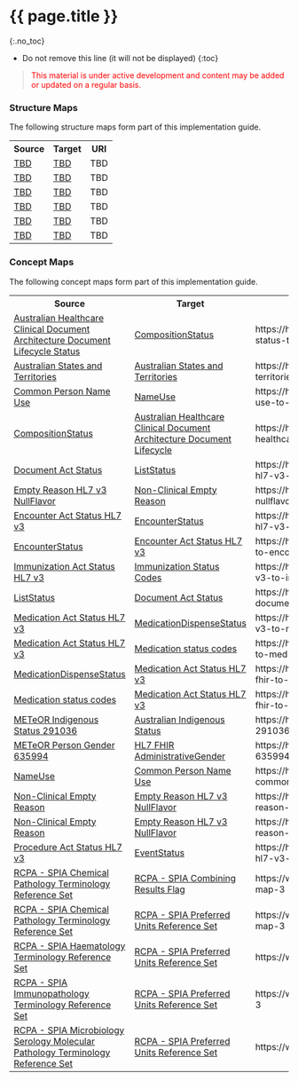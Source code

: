 # {{ page.title }}
{:.no_toc}
<!-- TOC  the css styling for this is \pages\assets\css\project.css under 'markdown-toc'-->
* Do not remove this line (it will not be displayed)
{:toc}

> <p style="color:#ff0000;">This material is under active development and content may be added or updated on a regular basis.</p>


### Structure Maps

The following structure maps form part of this implementation guide.

<table class="list" width="100%">
    <tr>
        <th>Source</th>
        <th>Target</th>
        <th>URI</th>
    </tr>
    <tr>
        <td><a href="TBD">TBD</a></td>
        <td><a href="TBD">TBD</a></td>
        <td>TBD</td>
    </tr>
    <tr>
        <td><a href="TBD">TBD</a></td>
        <td><a href="TBD">TBD</a></td>
        <td>TBD</td>
    </tr>
    <tr>
        <td><a href="TBD">TBD</a></td>
        <td><a href="TBD">TBD</a></td>
        <td>TBD</td>
    </tr>
    <tr>
        <td><a href="TBD">TBD</a></td>
        <td><a href="TBD">TBD</a></td>
        <td>TBD</td>
    </tr>
    <tr>
        <td><a href="TBD">TBD</a></td>
        <td><a href="TBD">TBD</a></td>
        <td>TBD</td>
    </tr>
    <tr>
        <td><a href="TBD">TBD</a></td>
        <td><a href="TBD">TBD</a></td>
        <td>TBD</td>
    </tr>
 </table>
 
 

### Concept Maps

The following concept maps form part of this implementation guide.

 <table class="list" width="100%">
    <tr>
        <th>Source</th>
        <th>Target</th>
        <th>URI</th>
    </tr>
    <tr>
        <td><a href="https://healthterminologies.gov.au/fhir/CodeSystem/nctis-document-status-values-1">Australian Healthcare Clinical Document Architecture Document Lifecycle Status</a></td>
        <td><a href="http://hl7.org/fhir/composition-status">CompositionStatus</a></td>
        <td>https://healthterminologies.gov.au/fhir/ConceptMap/au-health-cda-lifecycle-status-to-compositionstatus-fhir-1</td>
    </tr>
        <tr>
        <td><a href="https://healthterminologies.gov.au/fhir/CodeSystem/australian-states-territories-1">Australian States and Territories</a></td>
        <td><a href="https://healthterminologies.gov.au/fhir/ValueSet/australian-states-territories-2">Australian States and Territories</a></td>
        <td>https://healthterminologies.gov.au/fhir/ConceptMap/australian-states-territories-v1-to-v2-1</td>
    </tr>
    <tr>
        <td><a href="https://healthterminologies.gov.au/fhir/ValueSet/common-person-name-use-2">Common Person Name Use</a></td>
        <td><a href="http://hl7.org/fhir/ValueSet/name-use">NameUse</a></td>
        <td>https://healthterminologies.gov.au/fhir/ConceptMap/common-person-name-use-to-nameuse-hl7-fhir-1</td>
    </tr>
     <tr>
        <td><a href="http://hl7.org/fhir/composition-status">CompositionStatus</a></td>
        <td><a href="https://healthterminologies.gov.au/fhir/CodeSystem/nctis-document-status-values-1">Australian Healthcare Clinical Document Architecture Document Lifecycle</a></td>
        <td>https://healthterminologies.gov.au/fhir/ConceptMap/compositionstatus-to-au-healthcare-cda-doc-lifecycle-status-1</td>
    </tr>
    <tr>
        <td><a href="https://healthterminologies.gov.au/fhir/ValueSet/document-act-status-1">Document Act Status</a></td>
        <td><a href="http://hl7.org/fhir/ValueSet/list-status">ListStatus</a></td>
        <td>https://healthterminologies.gov.au/fhir/ConceptMap/document-act-status-hl7-v3-to-liststatus-hl7-fhir-1</td>
    </tr> 
    <tr>
        <td><a href="https://healthterminologies.gov.au/fhir/ValueSet/empty-reason-hl7-v3-nullflavor-2">Empty Reason HL7 v3 NullFlavor</a></td>
        <td><a href="https://healthterminologies.gov.au/fhir/ValueSet/non-clinical-empty-reason-1">Non-Clinical Empty Reason</a></td>
        <td>https://healthterminologies.gov.au/fhir/ConceptMap/emptyreason-v3-nullflavor-to-nonclinical-emptyreason-fhir-1</td>
    </tr>
    <tr>
        <td><a href="https://healthterminologies.gov.au/fhir/ValueSet/encounter-act-status-hl7-v3-1">Encounter Act Status HL7 v3</a></td>
        <td><a href="http://hl7.org/fhir/ValueSet/encounter-status">EncounterStatus</a></td>
        <td>https://healthterminologies.gov.au/fhir/ConceptMap/encounter-act-status-hl7-v3-to-encounterstatus-hl7-fhir-1</td>
    </tr>
    <tr>
        <td><a href="http://hl7.org/fhir/ValueSet/encounter-status">EncounterStatus</a></td>
        <td><a href="https://healthterminologies.gov.au/fhir/ValueSet/encounter-act-status-hl7-v3-1">Encounter Act Status HL7 v3</a></td>
        <td>https://healthterminologies.gov.au/fhir/ConceptMap/encounterstatus-hl7-fhir-to-encounter-act-status-hl7-v3-1</td>
    </tr>
    <tr>
        <td><a href="https://healthterminologies.gov.au/fhir/ValueSet/immunization-act-status-hl7-v3-1">Immunization Act Status HL7 v3</a></td>
        <td><a href="http://hl7.org/fhir/ValueSet/immunization-status">Immunization Status Codes</a></td>
        <td>https://healthterminologies.gov.au/fhir/ConceptMap/immunization-act-status-v3-to-immunization-status-codes-fhir-1</td>
    </tr>
    <tr>
        <td><a href="http://hl7.org/fhir/ValueSet/list-status">ListStatus</a></td>
        <td><a href="https://healthterminologies.gov.au/fhir/ValueSet/document-act-status-1">Document Act Status</a></td>
        <td>https://healthterminologies.gov.au/fhir/ConceptMap/liststatus-hl7-fhir-to-document-act-status-hl7-v3-1</td>
    </tr>
    <tr>
        <td><a href="https://healthterminologies.gov.au/fhir/ValueSet/medication-act-status-hl7-v3-1">Medication Act Status HL7 v3</a></td>
        <td><a href="http://hl7.org/fhir/ValueSet/medication-dispense-status">MedicationDispenseStatus</a></td>
        <td>https://healthterminologies.gov.au/fhir/ConceptMap/medication-act-status-v3-to-medicationdispensestatus-fhir-1</td>
    </tr>
    <tr>
        <td><a href="https://healthterminologies.gov.au/fhir/ValueSet/medication-act-status-hl7-v3-1">Medication Act Status HL7 v3</a></td>
        <td><a href="http://hl7.org/fhir/ValueSet/medication-statement-status">Medication status codes</a></td>
        <td>https://healthterminologies.gov.au/fhir/ConceptMap/med-act-status-hl7-v3-to-med-statement-status-fhir-1</td>
    </tr>
    <tr>
        <td><a href="http://hl7.org/fhir/ValueSet/medication-dispense-status">MedicationDispenseStatus</a></td>
        <td><a href="https://healthterminologies.gov.au/fhir/ValueSet/medication-act-status-hl7-v3-1">Medication Act Status HL7 v3</a></td>
        <td>https://healthterminologies.gov.au/fhir/ConceptMap/medicationdispensestatus-fhir-to-medication-act-status-v3-1</td>
    </tr>
    <tr>
        <td><a href="http://hl7.org/fhir/ValueSet/medication-statement-status">Medication status codes</a></td>
        <td><a href="https://healthterminologies.gov.au/fhir/ValueSet/medication-act-status-hl7-v3-1">Medication Act Status HL7 v3</a></td>
        <td>https://healthterminologies.gov.au/fhir/ConceptMap/med-statement-status-fhir-to-med-act-status-v3-1</td>
    </tr> 
    <tr>
        <td><a href="TBD">METeOR Indigenous Status 291036</a></td>
        <td><a href="https://healthterminologies.gov.au/fhir/ValueSet/australian-indigenous-status-1">Australian Indigenous Status</a></td>
        <td>https://healthterminologies.gov.au/fhir/ConceptMap/meteor-indigenous-291036-to-australian-indigenous-status-1</td>
    </tr>
    <tr>
        <td><a href="TBD">METeOR Person Gender 635994</a></td>
        <td><a href="http://hl7.org/fhir/administrative-gender">HL7 FHIR AdministrativeGender</a></td>
        <td>https://healthterminologies.gov.au/fhir/ConceptMap/meteor-person-gender-635994-to-hl7-fhir-administrativegender-1</td>
    </tr>
    <tr>
        <td><a href="http://hl7.org/fhir/ValueSet/name-use">NameUse</a></td>
        <td><a href="https://healthterminologies.gov.au/fhir/ValueSet/common-person-name-use-2">Common Person Name Use</a></td>
        <td>https://healthterminologies.gov.au/fhir/ConceptMap/nameuse-hl7-fhir-to-common-person-name-use-1</td>
    </tr>
    <tr>
        <td><a href="https://healthterminologies.gov.au/fhir/ValueSet/non-clinical-empty-reason-1">Non-Clinical Empty Reason</a></td>
        <td><a href="https://healthterminologies.gov.au/fhir/ValueSet/empty-reason-hl7-v3-nullflavor-1">Empty Reason HL7 v3 NullFlavor</a></td>
        <td>https://healthterminologies.gov.au/fhir/ConceptMap/non-clinical-empty-reason-fhir-to-empty-reason-v3-nullflavor-1</td>
    </tr>
    <tr>
        <td><a href="https://healthterminologies.gov.au/fhir/ValueSet/non-clinical-empty-reason-1">Non-Clinical Empty Reason</a></td>
        <td><a href="https://healthterminologies.gov.au/fhir/ValueSet/empty-reason-hl7-v3-nullflavor-2">Empty Reason HL7 v3 NullFlavor</a></td>
        <td>https://healthterminologies.gov.au/fhir/ConceptMap/non-clinical-empty-reason-fhir-to-empty-reason-v3-nullflavor-2</td>
    </tr>
    <tr>
        <td><a href="https://healthterminologies.gov.au/fhir/ValueSet/procedure-act-status-hl7-v3-1">Procedure Act Status HL7 v3</a></td>
        <td><a href="http://hl7.org/fhir/ValueSet/event-status">EventStatus</a></td>
        <td>https://healthterminologies.gov.au/fhir/ConceptMap/procedure-act-status-hl7-v3-to-eventstatus-hl7-fhir-1</td>
    </tr>
    <tr>
        <td><a href="https://www.rcpa.edu.au/fhir/ValueSet/spia-chemical-pathology-refset-3">RCPA - SPIA Chemical Pathology Terminology Reference Set</a></td>
        <td><a href="https://www.rcpa.edu.au/fhir/ValueSet/spia-combining-results-flag-3">RCPA - SPIA Combining Results Flag</a></td>
        <td>https://www.rcpa.edu.au/fhir/ConceptMap/spia-chemical-combining-results-map-3</td>
    </tr>
        <tr>
        <td><a href="https://www.rcpa.edu.au/fhir/ValueSet/spia-chemical-pathology-refset-3">RCPA - SPIA Chemical Pathology Terminology Reference Set</a></td>
        <td><a href="https://www.rcpa.edu.au/fhir/ValueSet/spia-preferred-units-refset-3">RCPA - SPIA Preferred Units Reference Set</a></td>
        <td>https://www.rcpa.edu.au/fhir/ConceptMap/spia-chemical-pathology-unit-map-3</td>
    </tr>
    <tr>
        <td><a href="https://www.rcpa.edu.au/fhir/ValueSet/spia-haematology-refset-3/">RCPA - SPIA Haematology Terminology Reference Set</a></td>
        <td><a href="https://www.rcpa.edu.au/fhir/ValueSet/spia-preferred-units-refset-3">RCPA - SPIA Preferred Units Reference Set</a></td>
        <td>https://www.rcpa.edu.au/fhir/ConceptMap/spia-haematology-unit-map-3</td>
    </tr>
    <tr>
        <td><a href="https://www.rcpa.edu.au/fhir/ValueSet/spia-immunopathology-refset-3">RCPA - SPIA Immunopathology Terminology Reference Set</a></td>
        <td><a href="https://www.rcpa.edu.au/fhir/ValueSet/spia-preferred-units-refset-3">RCPA - SPIA Preferred Units Reference Set</a></td>
        <td>https://www.rcpa.edu.au/fhir/ConceptMap/spia-immunopathology-unit-map-3</td>
    </tr>
        <tr>
        <td><a href="https://www.rcpa.edu.au/fhir/ValueSet/spia-microbiology-serology-molecular-refset-3">RCPA - SPIA Microbiology Serology Molecular Pathology Terminology Reference Set</a></td>
        <td><a href="https://www.rcpa.edu.au/fhir/ValueSet/spia-preferred-units-refset-3">RCPA - SPIA Preferred Units Reference Set</a></td>
        <td>https://www.rcpa.edu.au/fhir/ConceptMap/spia-microbiology-unit-map-3</td>
    </tr>
 </table>
